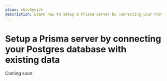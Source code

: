 ```yaml
---
alias: chie5yui7r
description: Learn how to setup a Prisma server by connecting your Postgres database with existing data.
---
```


# Setup a Prisma server by connecting your Postgres database with existing data

Coming soon